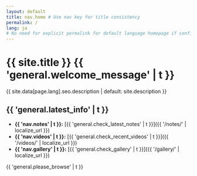 ```yaml
---
layout: default
title: nav.home # Use nav key for title consistency
permalink: /
lang: ja
# No need for explicit permalink for default language homepage if configured correctly
---
```


# {{ site.title }} {{ 'general.welcome_message' | t }}

{{ site.data[page.lang].seo.description | default: site.description }}

<!-- Placeholder content - This will be replaced with more dynamic content later -->

## {{ 'general.latest_info' | t }}

*   **{{ 'nav.notes' | t }}:** [{{ 'general.check_latest_notes' | t }}]({{ '/notes/' | localize_url }})
*   **{{ 'nav.videos' | t }}:** [{{ 'general.check_recent_videos' | t }}]({{ '/videos/' | localize_url }})
*   **{{ 'nav.gallery' | t }}:** [{{ 'general.check_gallery' | t }}]({{ '/gallery/' | localize_url }})

{{ 'general.please_browse' | t }}
